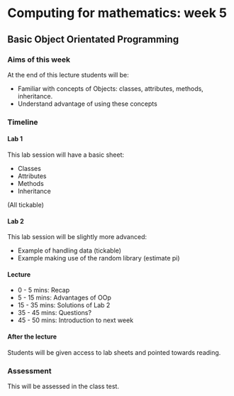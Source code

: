 # Computing for mathematics: week 5
## Basic Object Orientated Programming

### Aims of this week

At the end of this lecture students will be:

- Familiar with concepts of Objects: classes, attributes, methods, inheritance.
- Understand advantage of using these concepts

### Timeline

#### Lab 1

This lab session will have a basic sheet:

- Classes
- Attributes
- Methods
- Inheritance

(All tickable)

#### Lab 2

This lab session will be slightly more advanced:

- Example of handling data (tickable)
- Example making use of the random library (estimate pi)

#### Lecture

- 0 - 5 mins: Recap
- 5 - 15 mins: Advantages of OOp
- 15 - 35 mins: Solutions of Lab 2
- 35 - 45 mins: Questions?
- 45 - 50 mins: Introduction to next week

#### After the lecture

Students will be given access to lab sheets and pointed towards reading.

### Assessment

This will be assessed in the class test.
